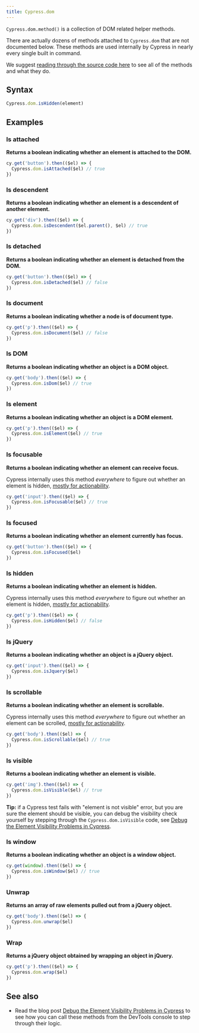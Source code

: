 ```yaml
---
title: Cypress.dom
---
```


`Cypress.dom.method()` is a collection of DOM related helper methods.

<Alert type="warning">

There are actually dozens of methods attached to `Cypress.dom` that are not
documented below. These methods are used internally by Cypress in nearly every
single built in command.

We suggest
[reading through the source code here](https://github.com/cypress-io/cypress/blob/develop/packages/driver/src/dom/index.js)
to see all of the methods and what they do.

</Alert>

## Syntax

```javascript
Cypress.dom.isHidden(element)
```

## Examples

### Is attached

**Returns a boolean indicating whether an element is attached to the DOM.**

```javascript
cy.get('button').then(($el) => {
  Cypress.dom.isAttached($el) // true
})
```

### Is descendent

**Returns a boolean indicating whether an element is a descendent of another
element.**

```javascript
cy.get('div').then(($el) => {
  Cypress.dom.isDescendent($el.parent(), $el) // true
})
```

### Is detached

**Returns a boolean indicating whether an element is detached from the DOM.**

```javascript
cy.get('button').then(($el) => {
  Cypress.dom.isDetached($el) // false
})
```

### Is document

**Returns a boolean indicating whether a node is of document type.**

```javascript
cy.get('p').then(($el) => {
  Cypress.dom.isDocument($el) // false
})
```

### Is DOM

**Returns a boolean indicating whether an object is a DOM object.**

```javascript
cy.get('body').then(($el) => {
  Cypress.dom.isDom($el) // true
})
```

### Is element

**Returns a boolean indicating whether an object is a DOM element.**

```javascript
cy.get('p').then(($el) => {
  Cypress.dom.isElement($el) // true
})
```

### Is focusable

**Returns a boolean indicating whether an element can receive focus.**

Cypress internally uses this method _everywhere_ to figure out whether an
element is hidden,
[mostly for actionability](/guides/core-concepts/interacting-with-elements).

```javascript
cy.get('input').then(($el) => {
  Cypress.dom.isFocusable($el) // true
})
```

### Is focused

**Returns a boolean indicating whether an element currently has focus.**

```javascript
cy.get('button').then(($el) => {
  Cypress.dom.isFocused($el)
})
```

### Is hidden

**Returns a boolean indicating whether an element is hidden.**

Cypress internally uses this method _everywhere_ to figure out whether an
element is hidden,
[mostly for actionability](/guides/core-concepts/interacting-with-elements).

```javascript
cy.get('p').then(($el) => {
  Cypress.dom.isHidden($el) // false
})
```

### Is jQuery

**Returns a boolean indicating whether an object is a jQuery object.**

```javascript
cy.get('input').then(($el) => {
  Cypress.dom.isJquery($el)
})
```

### Is scrollable

**Returns a boolean indicating whether an element is scrollable.**

Cypress internally uses this method _everywhere_ to figure out whether an
element can be scrolled,
[mostly for actionability](/guides/core-concepts/interacting-with-elements).

```javascript
cy.get('body').then(($el) => {
  Cypress.dom.isScrollable($el) // true
})
```

### Is visible

**Returns a boolean indicating whether an element is visible.**

```javascript
cy.get('img').then(($el) => {
  Cypress.dom.isVisible($el) // true
})
```

**Tip:** if a Cypress test fails with "element is not visible" error, but you
are sure the element should be visible, you can debug the visibility check
yourself by stepping through the `Cypress.dom.isVisible` code, see
[Debug the Element Visibility Problems in Cypress](https://glebbahmutov.com/blog/debug-visibility/).

### Is window

**Returns a boolean indicating whether an object is a window object.**

```javascript
cy.get(window).then(($el) => {
  Cypress.dom.isWindow($el) // true
})
```

### Unwrap

**Returns an array of raw elements pulled out from a jQuery object.**

```javascript
cy.get('body').then(($el) => {
  Cypress.dom.unwrap($el)
})
```

### Wrap

**Returns a jQuery object obtained by wrapping an object in jQuery.**

```javascript
cy.get('p').then(($el) => {
  Cypress.dom.wrap($el)
})
```

## See also

- Read the blog post
  [Debug the Element Visibility Problems in Cypress](https://glebbahmutov.com/blog/debug-visibility/)
  to see how you can call these methods from the DevTools console to step
  through their logic.
